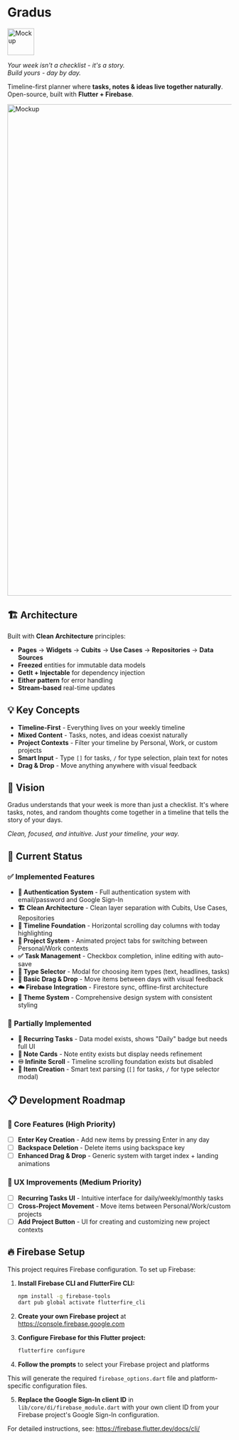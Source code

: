 # Gradus 
<img height="60" alt="Mockup" src="https://github.com/user-attachments/assets/cce8f292-a8ab-4ff9-942a-7c3fce48f894" />

*Your week isn't a checklist - it's a story.*<br>
*Build yours - day by day.*

Timeline-first planner where **tasks, notes & ideas live together naturally**.  
Open-source, built with **Flutter + Firebase**.

<img width="1102" alt="Mockup" src="https://github.com/user-attachments/assets/f6485998-eb30-489a-a24d-37a6d93a4dc4" />


## 🏗️ Architecture

Built with **Clean Architecture** principles:
- **Pages** → **Widgets** → **Cubits** → **Use Cases** → **Repositories** → **Data Sources**
- **Freezed** entities for immutable data models
- **GetIt + Injectable** for dependency injection
- **Either pattern** for error handling
- **Stream-based** real-time updates

## 💡 Key Concepts

- **Timeline-First** - Everything lives on your weekly timeline
- **Mixed Content** - Tasks, notes, and ideas coexist naturally
- **Project Contexts** - Filter your timeline by Personal, Work, or custom projects
- **Smart Input** - Type `[]` for tasks, `/` for type selection, plain text for notes
- **Drag & Drop** - Move anything anywhere with visual feedback

## 🎯 Vision

Gradus understands that your week is more than just a checklist. It's where tasks, notes, and random thoughts come together in a timeline that tells the story of your days.

*Clean, focused, and intuitive. Just your timeline, your way.*

## 🚀 Current Status

### ✅ Implemented Features
- **🔐 Authentication System** - Full authentication system with email/password and Google Sign-In
- **🏗️ Clean Architecture** - Clean layer separation with Cubits, Use Cases, Repositories
- **📱 Timeline Foundation** - Horizontal scrolling day columns with today highlighting
- **🎯 Project System** - Animated project tabs for switching between Personal/Work contexts
- **✅ Task Management** - Checkbox completion, inline editing with auto-save
- **🎨 Type Selector** - Modal for choosing item types (text, headlines, tasks)
- **🔄 Basic Drag & Drop** - Move items between days with visual feedback
- **☁️ Firebase Integration** - Firestore sync, offline-first architecture
- **🎨 Theme System** - Comprehensive design system with consistent styling

### 🔄 Partially Implemented
- **📅 Recurring Tasks** - Data model exists, shows "Daily" badge but needs full UI
- **📄 Note Cards** - Note entity exists but display needs refinement
- **♾️ Infinite Scroll** - Timeline scrolling foundation exists but disabled
- **📝 Item Creation** - Smart text parsing (`[]` for tasks, `/` for type selector modal)

## 📋 Development Roadmap

### 🎯 Core Features (High Priority)
- [ ] **Enter Key Creation** - Add new items by pressing Enter in any day
- [ ] **Backspace Deletion** - Delete items using backspace key
- [ ] **Enhanced Drag & Drop** - Generic system with target index + landing animations

### 🎨 UX Improvements (Medium Priority)
- [ ] **Recurring Tasks UI** - Intuitive interface for daily/weekly/monthly tasks
- [ ] **Cross-Project Movement** - Move items between Personal/Work/custom projects
- [ ] **Add Project Button** - UI for creating and customizing new project contexts

## 🔥 Firebase Setup

This project requires Firebase configuration. To set up Firebase:

1. **Install Firebase CLI and FlutterFire CLI:**
   ```bash
   npm install -g firebase-tools
   dart pub global activate flutterfire_cli
   ```

2. **Create your own Firebase project** at https://console.firebase.google.com

3. **Configure Firebase for this Flutter project:**
   ```bash
   flutterfire configure
   ```

4. **Follow the prompts** to select your Firebase project and platforms

This will generate the required `firebase_options.dart` file and platform-specific configuration files.

5. **Replace the Google Sign-In client ID** in `lib/core/di/firebase_module.dart` with your own client ID from your Firebase project's Google Sign-In configuration.

For detailed instructions, see: https://firebase.flutter.dev/docs/cli/
